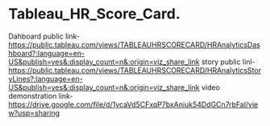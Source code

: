 # Tableau_HR_Score_Card.


Dahboard public link-https://public.tableau.com/views/TABLEAUHRSCORECARD/HRAnalyticsDashboard?:language=en-US&publish=yes&:display_count=n&:origin=viz_share_link
story public linl-https://public.tableau.com/views/TABLEAUHRSCORECARD/HRAnalyticsStoryLines?:language=en-US&publish=yes&:display_count=n&:origin=viz_share_link
video demonstration link-https://drive.google.com/file/d/1ycaVd5CFxqP7bxAniuk54DdGCn7rbFal/view?usp=sharing


